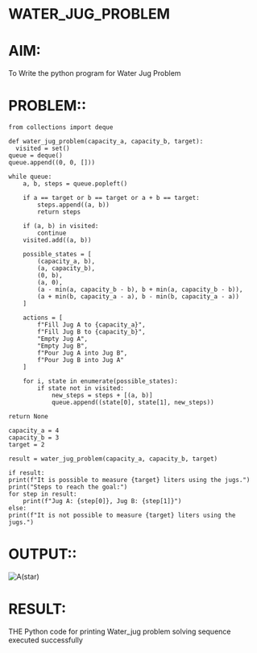 # WATER_JUG_PROBLEM
# AIM:
To Write the python program for Water Jug Problem
# PROBLEM::

    from collections import deque

    def water_jug_problem(capacity_a, capacity_b, target):
      visited = set()
    queue = deque()
    queue.append((0, 0, []))
    
    while queue:
        a, b, steps = queue.popleft()
        
        if a == target or b == target or a + b == target:
            steps.append((a, b))
            return steps
        
        if (a, b) in visited:
            continue
        visited.add((a, b))
        
        possible_states = [
            (capacity_a, b),
            (a, capacity_b),
            (0, b),
            (a, 0),
            (a - min(a, capacity_b - b), b + min(a, capacity_b - b)),
            (a + min(b, capacity_a - a), b - min(b, capacity_a - a))
        ]
        
        actions = [
            f"Fill Jug A to {capacity_a}",
            f"Fill Jug B to {capacity_b}",
            "Empty Jug A",
            "Empty Jug B",
            f"Pour Jug A into Jug B",
            f"Pour Jug B into Jug A"
        ]
        
        for i, state in enumerate(possible_states):
            if state not in visited:
                new_steps = steps + [(a, b)]
                queue.append((state[0], state[1], new_steps))

    return None

    capacity_a = 4  
    capacity_b = 3
    target = 2

    result = water_jug_problem(capacity_a, capacity_b, target)

    if result:
    print(f"It is possible to measure {target} liters using the jugs.")
    print("Steps to reach the goal:")
    for step in result:
        print(f"Jug A: {step[0]}, Jug B: {step[1]}")
    else:
    print(f"It is not possible to measure {target} liters using the jugs.")

# OUTPUT::

![A(star)](https://github.com/user-attachments/assets/90b5aac1-179f-4a57-8c2c-6d85f2f900c0)

# RESULT:
THE Python code for printing Water_jug problem solving sequence executed successfully
